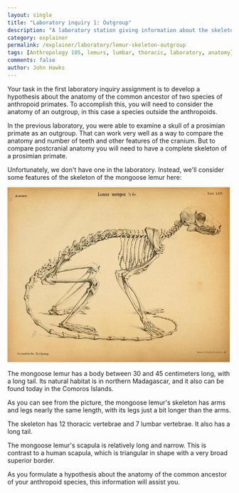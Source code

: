 ```yaml
---
layout: single 
title: "Laboratory inquiry 1: Outgroup" 
description: "A laboratory station giving information about the skeleton of the mongoose lemur" 
category: explainer
permalink: /explainer/laboratory/lemur-skeleton-outgroup
tags: [Anthropology 105, lemurs, lumbar, thoracic, laboratory, anatomy] 
comments: false 
author: John Hawks 
---
```


Your task in the first laboratory inquiry assignment is to develop a hypothesis about the anatomy of the common ancestor of two species of anthropoid primates. To accomplish this, you will need to consider the anatomy of an outgroup, in this case a species outside the anthropoids. 

In the previous laboratory, you were able to examine a skull of a prosimian primate as an outgroup. That can work very well as a way to compare the anatomy and number of teeth and other features of the cranium. But to compare postcranial anatomy you will need to have a complete skeleton of a prosimian primate. 

Unfortunately, we don't have one in the laboratory. Instead, we'll consider some features of the skeleton of the mongoose lemur here:


<div class="middle-picture">
<img src="/graphics/lemur-skeleton-figure.jpg" alt="Lemur skeleton illustration" />
</div>

The mongoose lemur has a body between 30 and 45 centimeters long, with a long tail. Its natural habitat is in northern Madagascar, and it also can be found today in the Comoros Islands. 

As you can see from the picture, the mongoose lemur's skeleton has arms and legs nearly the same length, with its legs just a bit longer than the arms. 

The skeleton has 12 thoracic vertebrae and 7 lumbar vertebrae. It also has a long tail. 

The mongoose lemur's scapula is relatively long and narrow. This is contrast to a human scapula, which is triangular in shape with a very broad superior border. 

As you formulate a hypothesis about the anatomy of the common ancestor of your anthropoid species, this information will assist you. 


